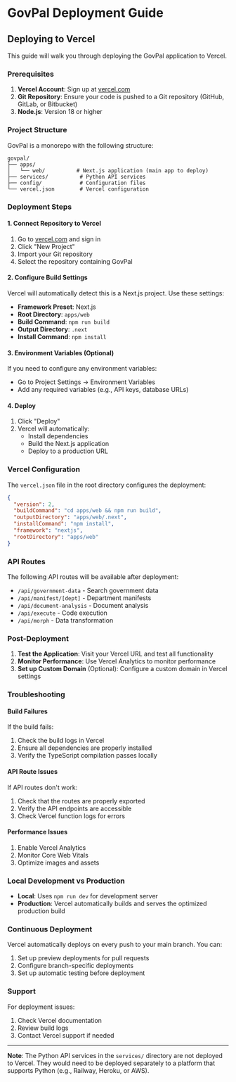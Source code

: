# GovPal Deployment Guide

## Deploying to Vercel

This guide will walk you through deploying the GovPal application to Vercel.

### Prerequisites

1. **Vercel Account**: Sign up at [vercel.com](https://vercel.com)
2. **Git Repository**: Ensure your code is pushed to a Git repository (GitHub, GitLab, or Bitbucket)
3. **Node.js**: Version 18 or higher

### Project Structure

GovPal is a monorepo with the following structure:
```
govpal/
├── apps/
│   └── web/          # Next.js application (main app to deploy)
├── services/          # Python API services
├── config/            # Configuration files
└── vercel.json        # Vercel configuration
```

### Deployment Steps

#### 1. Connect Repository to Vercel

1. Go to [vercel.com](https://vercel.com) and sign in
2. Click "New Project"
3. Import your Git repository
4. Select the repository containing GovPal

#### 2. Configure Build Settings

Vercel will automatically detect this is a Next.js project. Use these settings:

- **Framework Preset**: Next.js
- **Root Directory**: `apps/web`
- **Build Command**: `npm run build`
- **Output Directory**: `.next`
- **Install Command**: `npm install`

#### 3. Environment Variables (Optional)

If you need to configure any environment variables:

- Go to Project Settings → Environment Variables
- Add any required variables (e.g., API keys, database URLs)

#### 4. Deploy

1. Click "Deploy"
2. Vercel will automatically:
   - Install dependencies
   - Build the Next.js application
   - Deploy to a production URL

### Vercel Configuration

The `vercel.json` file in the root directory configures the deployment:

```json
{
  "version": 2,
  "buildCommand": "cd apps/web && npm run build",
  "outputDirectory": "apps/web/.next",
  "installCommand": "npm install",
  "framework": "nextjs",
  "rootDirectory": "apps/web"
}
```

### API Routes

The following API routes will be available after deployment:

- `/api/government-data` - Search government data
- `/api/manifest/[dept]` - Department manifests
- `/api/document-analysis` - Document analysis
- `/api/execute` - Code execution
- `/api/morph` - Data transformation

### Post-Deployment

1. **Test the Application**: Visit your Vercel URL and test all functionality
2. **Monitor Performance**: Use Vercel Analytics to monitor performance
3. **Set up Custom Domain** (Optional): Configure a custom domain in Vercel settings

### Troubleshooting

#### Build Failures

If the build fails:

1. Check the build logs in Vercel
2. Ensure all dependencies are properly installed
3. Verify the TypeScript compilation passes locally

#### API Route Issues

If API routes don't work:

1. Check that the routes are properly exported
2. Verify the API endpoints are accessible
3. Check Vercel function logs for errors

#### Performance Issues

1. Enable Vercel Analytics
2. Monitor Core Web Vitals
3. Optimize images and assets

### Local Development vs Production

- **Local**: Uses `npm run dev` for development server
- **Production**: Vercel automatically builds and serves the optimized production build

### Continuous Deployment

Vercel automatically deploys on every push to your main branch. You can:

1. Set up preview deployments for pull requests
2. Configure branch-specific deployments
3. Set up automatic testing before deployment

### Support

For deployment issues:
1. Check Vercel documentation
2. Review build logs
3. Contact Vercel support if needed

---

**Note**: The Python API services in the `services/` directory are not deployed to Vercel. They would need to be deployed separately to a platform that supports Python (e.g., Railway, Heroku, or AWS).
